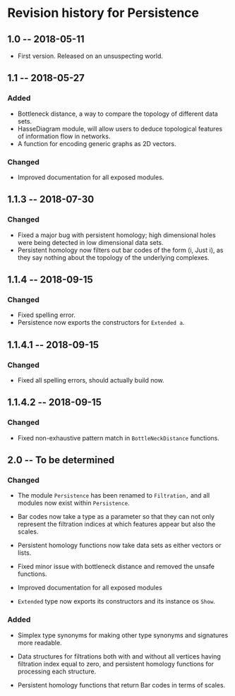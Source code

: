# Revision history for Persistence

## 1.0  -- 2018-05-11

* First version. Released on an unsuspecting world.

## 1.1  -- 2018-05-27

### Added
- Bottleneck distance, a way to compare the topology of different data sets.
- HasseDiagram module, will allow users to deduce topological features of information flow in networks.
- A function for encoding generic graphs as 2D vectors.

### Changed
- Improved documentation for all exposed modules.     

## 1.1.3 -- 2018-07-30

### Changed

- Fixed a major bug with persistent homology; high dimensional holes were being detected in low dimensional data sets.
- Persistent homology now filters out bar codes of the form (i, Just i), as they say nothing about the topology of the underlying complexes.

## 1.1.4 -- 2018-09-15

### Changed

- Fixed spelling error.
- Persistence now exports the constructors for `Extended a`.

## 1.1.4.1 -- 2018-09-15

### Changed

- Fixed all spelling errors, should actually build now.

## 1.1.4.2 -- 2018-09-15

### Changed

- Fixed non-exhaustive pattern match in `BottleNeckDistance` functions.

## 2.0 -- To be determined

### Changed

- The module `Persistence` has been renamed to `Filtration,` and all modules now exist within `Persistence`.

- Bar codes now take a type as a parameter so that they can not only represent the filtration indices at which features appear but also the scales.

- Persistent homology functions now take data sets as either vectors or lists.

- Fixed minor issue with bottleneck distance and removed the unsafe functions.

- Improved documentation for all exposed modules

- `Extended` type now exports its constructors and its instance os `Show`.

### Added

- Simplex type synonyms for making other type synonyms and signatures more readable.

- Data structures for filtrations both with and without all vertices having filtration index equal to zero, and persistent homology functions for processing each structure.

- Persistent homology functions that return Bar codes in terms of scales.